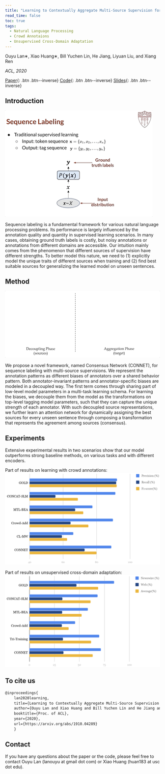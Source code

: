```yaml
---
title: "Learning to Contextually Aggregate Multi-Source Supervision for Sequence Labeling"
read_time: false
toc: true
tags:
  - Natural Language Processing
  - Crowd Annotaions
  - Unsupervised Cross-Domain Adaptation
---
```


Ouyu Lan∗, Xiao Huang∗, Bill Yuchen Lin, He Jiang, Liyuan Liu, and Xiang Ren

*ACL, 2020*

[Paper](https://arxiv.org/abs/1910.04289){: .btn .btn--inverse}
[Code](https://github.com/INK-USC/ConNet){: .btn .btn--inverse}
[Slides](https://docs.google.com/presentation/d/1RI7f7hMgD36FQwUn7Xim-y4RmYLCucgp1hlfiK-kkg0/edit?usp=sharing){: .btn .btn--inverse}

## Introduction

![intro](/assets/images/connet_intro.gif)

Sequence labeling is a fundamental framework for various natural language processing problems. Its performance is largely influenced by the annotation quality and quantity in supervised learning scenarios. In many cases, obtaining ground truth labels is costly, but noisy annotations or annotations from different domains are accessible. Our intuition mainly comes from the phenomenon that different sources of supervision have different strengths. To better model this nature, we need to (1) explicitly model the unique traits of different sources when training and (2) find best suitable sources for generalizing the learned model on unseen sentences.

## Method
![method](/assets/images/connet_method.gif)

We propose a novel framework, named Consensus Network (CONNET), for sequence labeling with multi-source supervisions. We represent the annotation patterns as different biases of annotators over a shared behavior pattern. Both annotator-invariant patterns and annotator-specific biases are modeled in a decoupled way. The first term comes through sharing part of low-level model parameters in a multi-task learning schema. For learning the biases, we decouple them from the model as the transformations on top-level tagging model parameters, such that they can capture the unique strength of each annotator. With such decoupled source representations, we further learn an attention network for dynamically assigning the best sources for every unseen sentence through composing a transformation that represents the agreement among sources (consensus).

## Experiments

Extensive experimental results in two scenarios show that our model outperforms strong baseline methods, on various tasks and with different encoders.

Part of results on learning with crowd annotations:
![Part of results on learning with crowd annotations.](/assets/images/connet_exp_crowd.png)

Part of results on unsupervised cross-domain adaptation:
![Part of results on unsupervised cross-domain adaptation.](/assets/images/connet_exp_domain.png)

## To cite us
```markdown
@inproceedings{
    lan2020learning,
    title={Learning to Contextually Aggregate Multi-Source Supervision for Sequence Labeling},
    author={Ouyu Lan and Xiao Huang and Bill Yuchen Lin and He Jiang and Liyuan Liu and Xiang Ren},
    booktitle={Proc. of ACL},
    year={2020},
    url={https://arxiv.org/abs/1910.04289}
    }
```

## Contact
If you have any questions about the paper or the code, please feel free to contact Ouyu Lan (lanouyu at gmail dot com) or Xiao Huang (huan183 at usc dot edu).